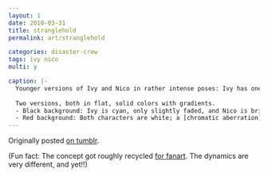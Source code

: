 ```yaml
---
layout: 1
date: 2018-03-31
title: stranglehold
permalink: art/stranglehold

categories: disaster-crew
tags: ivy nico
multi: y

caption: |-
  Younger versions of Ivy and Nico in rather intense poses: Ivy has one hand over one of Nico's eyes, the other over his mouth, and stares grimly at the viewer. Nico grabs at her lower wrist, while his other hand points a finger gun at his own head. A string wraps around their hands, flowing around fingers and wrists, intertwined.
  
  Two versions, both in flat, solid colors with gradients.
  - Black background: Ivy is cyan, only slightly faded, and Nico is bright green save for his hands, which fade into light red where the string is attached. The strig itself is red.
  - Red background: Both characters are white; a [chromatic aberration](https://en.wikipedia.org/wiki/Chromatic_aberration)-esque effect has been applied, rendering Nico's hands cyan.
---
```

Originally posted [on tumblr](https://aflyleaf3.wordpress.com/2018/04/01/the-eyestrain-void-never-ends/).

(Fun fact: The concept got roughly recycled [for fanart](https://www.deviantart.com/a-flyleaf/art/--765056806). The dynamics are very different, and yet!!)